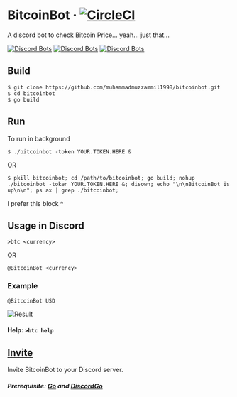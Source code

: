 # BitcoinBot · [![CircleCI](https://circleci.com/gh/muhammadmuzzammil1998/BitcoinBot.svg?style=svg)](https://circleci.com/gh/muhammadmuzzammil1998/BitcoinBot)

A discord bot to check Bitcoin Price... yeah... just that...

[![Discord Bots](https://discordbots.org/api/widget/upvotes/388984248062967819.svg)](https://discordbots.org/bot/388984248062967819)
[![Discord Bots](https://discordbots.org/api/widget/servers/388984248062967819.svg)](https://discordbots.org/bot/388984248062967819) 
[![Discord Bots](https://discordbots.org/api/widget/status/388984248062967819.svg)](https://discordbots.org/bot/388984248062967819)

## Build

    $ git clone https://github.com/muhammadmuzzammil1998/bitcoinbot.git
    $ cd bitcoinbot
    $ go build

## Run

To run in background

    $ ./bitcoinbot -token YOUR.TOKEN.HERE &

OR

    $ pkill bitcoinbot; cd /path/to/bitcoinbot; go build; nohup ./bitcoinbot -token YOUR.TOKEN.HERE &; disown; echo "\n\nBitcoinBot is up\n\n"; ps ax | grep ./bitcoinbot;

I prefer this block ^

## Usage in Discord

    >btc <currency>

OR

    @BitcoinBot <currency>

### Example

    @BitcoinBot USD
    
![Result](https://cdn.discordapp.com/attachments/364461767956365312/389885984789102595/unknown.png)

#### Help: `>btc help`

## [Invite](https://discordapp.com/api/oauth2/authorize?client_id=388984248062967819&permissions=2048&scope=bot)

Invite BitcoinBot to your Discord server.

##### Prerequisite: [Go](https://golang.org/doc/install) and [DiscordGo](https://github.com/bwmarrin/discordgo)